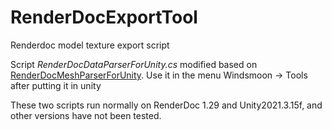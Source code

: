 # RenderDocExportTool
Renderdoc model texture export script

Script *RenderDocDataParserForUnity.cs* modified based on [RenderDocMeshParserForUnity](github.com/windsmoon/RenderDocMeshParserForUnity). Use it in the menu Windsmoon -> Tools after putting it in unity


These two scripts run normally on RenderDoc 1.29 and Unity2021.3.15f, and other versions have not been tested.